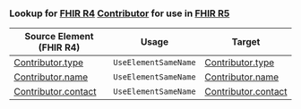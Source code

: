 ### Lookup for [FHIR R4](https://hl7.org/fhir/R4/) [Contributor](https://hl7.org/fhir/R4/Contributor.html) for use in [FHIR R5](https://hl7.org/fhir/R5/)

| Source Element (FHIR R4) | Usage | Target |
| -------------- | ----- | ------ |
| [Contributor.type](https://hl7.org/fhir/R4/Contributor.html#resource) | `UseElementSameName` | [Contributor.type](https://hl7.org/fhir/R5/Contributor.html#resource) |
| [Contributor.name](https://hl7.org/fhir/R4/Contributor.html#resource) | `UseElementSameName` | [Contributor.name](https://hl7.org/fhir/R5/Contributor.html#resource) |
| [Contributor.contact](https://hl7.org/fhir/R4/Contributor.html#resource) | `UseElementSameName` | [Contributor.contact](https://hl7.org/fhir/R5/Contributor.html#resource) |
